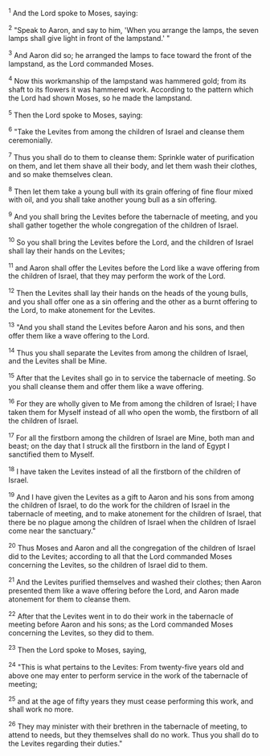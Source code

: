 <sup>1</sup> 
And the Lord spoke to Moses, saying: 

<sup>2</sup> 
"Speak to Aaron, and say to him, 'When you arrange the lamps, the seven lamps shall give light in front of the lampstand.' " 

<sup>3</sup> 
And Aaron did so; he arranged the lamps to face toward the front of the lampstand, as the Lord commanded Moses. 

<sup>4</sup> 
Now this workmanship of the lampstand was hammered gold; from its shaft to its flowers it was hammered work. According to the pattern which the Lord had shown Moses, so he made the lampstand.

<sup>5</sup> 
Then the Lord spoke to Moses, saying: 

<sup>6</sup> 
"Take the Levites from among the children of Israel and cleanse them ceremonially. 

<sup>7</sup> 
Thus you shall do to them to cleanse them: Sprinkle water of purification on them, and let them shave all their body, and let them wash their clothes, and so make themselves clean. 

<sup>8</sup> 
Then let them take a young bull with its grain offering of fine flour mixed with oil, and you shall take another young bull as a sin offering. 

<sup>9</sup> 
And you shall bring the Levites before the tabernacle of meeting, and you shall gather together the whole congregation of the children of Israel. 

<sup>10</sup> 
So you shall bring the Levites before the Lord, and the children of Israel shall lay their hands on the Levites; 

<sup>11</sup> 
and Aaron shall offer the Levites before the Lord like a wave offering from the children of Israel, that they may perform the work of the Lord. 

<sup>12</sup> 
Then the Levites shall lay their hands on the heads of the young bulls, and you shall offer one as a sin offering and the other as a burnt offering to the Lord, to make atonement for the Levites. 

<sup>13</sup> 
"And you shall stand the Levites before Aaron and his sons, and then offer them like a wave offering to the Lord. 

<sup>14</sup> 
Thus you shall separate the Levites from among the children of Israel, and the Levites shall be Mine. 

<sup>15</sup> 
After that the Levites shall go in to service the tabernacle of meeting. So you shall cleanse them and offer them like a wave offering. 

<sup>16</sup> 
For they are wholly given to Me from among the children of Israel; I have taken them for Myself instead of all who open the womb, the firstborn of all the children of Israel. 

<sup>17</sup> 
For all the firstborn among the children of Israel are Mine, both man and beast; on the day that I struck all the firstborn in the land of Egypt I sanctified them to Myself. 

<sup>18</sup> 
I have taken the Levites instead of all the firstborn of the children of Israel. 

<sup>19</sup> 
And I have given the Levites as a gift to Aaron and his sons from among the children of Israel, to do the work for the children of Israel in the tabernacle of meeting, and to make atonement for the children of Israel, that there be no plague among the children of Israel when the children of Israel come near the sanctuary." 

<sup>20</sup> 
Thus Moses and Aaron and all the congregation of the children of Israel did to the Levites; according to all that the Lord commanded Moses concerning the Levites, so the children of Israel did to them. 

<sup>21</sup> 
And the Levites purified themselves and washed their clothes; then Aaron presented them like a wave offering before the Lord, and Aaron made atonement for them to cleanse them. 

<sup>22</sup> 
After that the Levites went in to do their work in the tabernacle of meeting before Aaron and his sons; as the Lord commanded Moses concerning the Levites, so they did to them. 

<sup>23</sup> 
Then the Lord spoke to Moses, saying, 

<sup>24</sup> 
"This is what pertains to the Levites: From twenty-five years old and above one may enter to perform service in the work of the tabernacle of meeting; 

<sup>25</sup> 
and at the age of fifty years they must cease performing this work, and shall work no more. 

<sup>26</sup> 
They may minister with their brethren in the tabernacle of meeting, to attend to needs, but they themselves shall do no work. Thus you shall do to the Levites regarding their duties."